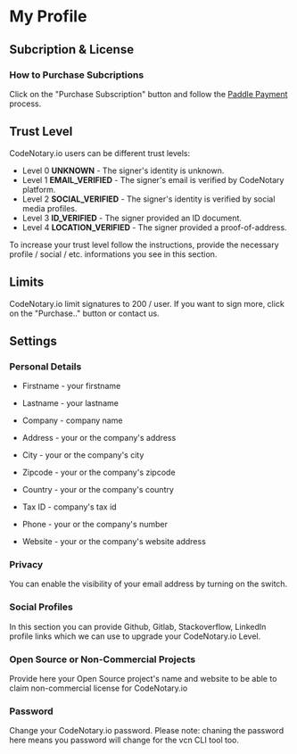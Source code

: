 # My Profile

## Subcription & License

### How to Purchase Subcriptions

Click on the "Purchase Subscription" button and follow the [Paddle Payment](https://paddle.com/) process.

## Trust Level

CodeNotary.io users can be different trust levels:

- Level 0 **UNKNOWN** - The signer's identity is unknown.
- Level 1 **EMAIL_VERIFIED** - The signer's email is verified by CodeNotary platform.
- Level 2 **SOCIAL_VERIFIED** - The signer's identity is verified by social media profiles.
- Level 3 **ID_VERIFIED** - The signer provided an ID document.
- Level 4 **LOCATION_VERIFIED** - The signer provided a proof-of-address.

To increase your trust level follow the instructions, provide the necessary profile / social / etc. informations you see in this section.


## Limits

CodeNotary.io limit signatures to 200 / user. If you want to sign more, click on the "Purchase.." button or contact us.

## Settings


### Personal Details

- Firstname - your firstname
- Lastname - your lastname
- Company - company name

- Address - your or the company's address
- City - your or the company's city
- Zipcode - your or the company's zipcode
- Country - your or the company's country

- Tax ID - company's tax id
- Phone - your or the company's number
- Website - your or the company's website address


### Privacy

You can enable the visibility of your email address by turning on the switch.


### Social Profiles

In this section you can provide Github, Gitlab, Stackoverflow, LinkedIn profile links which we can use to upgrade your CodeNotary.io Level.

### Open Source or Non-Commercial Projects

Provide here your Open Source project's name and website to be able to claim non-commercial license for CodeNotary.io

### Password

Change your CodeNotary.io password. Please note: chaning the password here means you password will change for the vcn CLI tool too.

